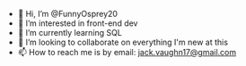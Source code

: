 - 👋 Hi, I’m @FunnyOsprey20
- 👀 I’m interested in front-end dev
- 🌱 I’m currently learning SQL
- 💞️ I’m looking to collaborate on everything I'm new at this
- 📫 How to reach me is by email: jack.vaughn17@gmail.com
